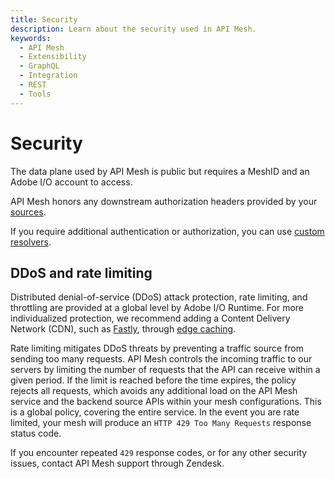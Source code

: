 ```yaml
---
title: Security
description: Learn about the security used in API Mesh.
keywords:
  - API Mesh
  - Extensibility
  - GraphQL
  - Integration
  - REST
  - Tools
---
```


# Security

The data plane used by API Mesh is public but requires a MeshID and an Adobe I/O account to access.

API Mesh honors any downstream authorization headers provided by your [sources](./basic/handlers/index.md).

If you require additional authentication or authorization, you can use [custom resolvers](./advanced/extend/resolvers/index.md).

## DDoS and rate limiting

Distributed denial-of-service (DDoS) attack protection, rate limiting, and throttling are provided at a global level by Adobe I/O Runtime. For more individualized protection, we recommend adding a Content Delivery Network (CDN), such as [Fastly](./advanced/caching/fastly.md), through [edge caching](./advanced/caching/).

Rate limiting mitigates DDoS threats by preventing a traffic source from sending too many requests. API Mesh controls the incoming traffic to our servers by limiting the number of requests that the API can receive within a given period. If the limit is reached before the time expires, the policy rejects all requests, which avoids any additional load on the API Mesh service and the backend source APIs within your mesh configurations. This is a global policy, covering the entire service. In the event you are rate limited, your mesh will produce an `HTTP 429 Too Many Requests` response status code.

If you encounter repeated `429` response codes, or for any other security issues, contact API Mesh support through Zendesk.
